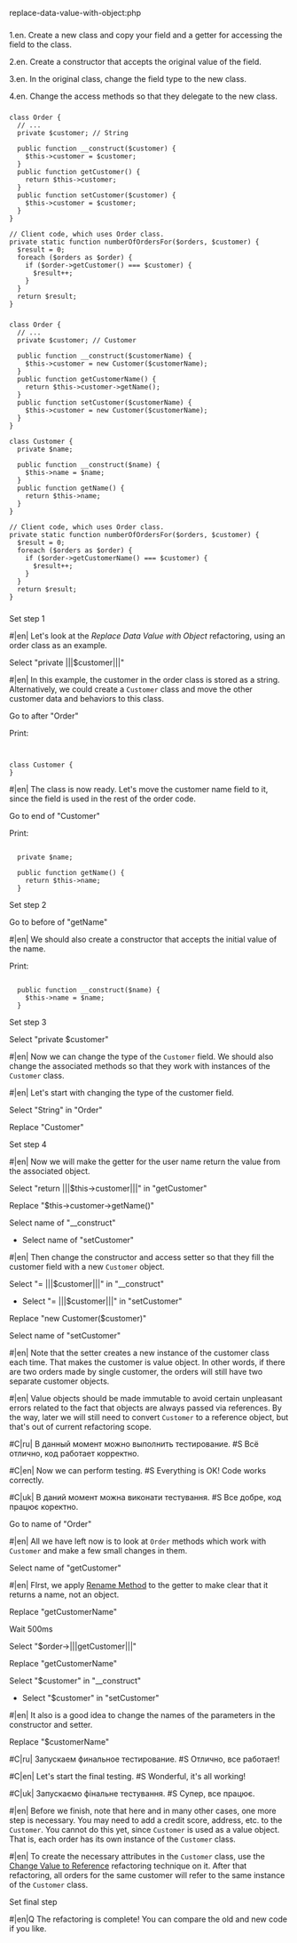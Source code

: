 replace-data-value-with-object:php

###

1.en. Create a new class and copy your field and a getter for accessing the field to the class.

2.en. Create a constructor that accepts the original value of the field.

3.en. In the original class, change the field type to the new class.

4.en. Change the access methods so that they delegate to the new class.



###

```
class Order {
  // ...
  private $customer; // String

  public function __construct($customer) {
    $this->customer = $customer;
  }
  public function getCustomer() {
    return $this->customer;
  }
  public function setCustomer($customer) {
    $this->customer = $customer;
  }
}

// Client code, which uses Order class.
private static function numberOfOrdersFor($orders, $customer) {
  $result = 0;
  foreach ($orders as $order) {
    if ($order->getCustomer() === $customer) {
      $result++;
    }
  }
  return $result;
}
```

###

```
class Order {
  // ...
  private $customer; // Customer

  public function __construct($customerName) {
    $this->customer = new Customer($customerName);
  }
  public function getCustomerName() {
    return $this->customer->getName();
  }
  public function setCustomer($customerName) {
    $this->customer = new Customer($customerName);
  }
}

class Customer {
  private $name;

  public function __construct($name) {
    $this->name = $name;
  }
  public function getName() {
    return $this->name;
  }
}

// Client code, which uses Order class.
private static function numberOfOrdersFor($orders, $customer) {
  $result = 0;
  foreach ($orders as $order) {
    if ($order->getCustomerName() === $customer) {
      $result++;
    }
  }
  return $result;
}
```

###

Set step 1

#|en| Let's look at the <i>Replace Data Value with Object</i> refactoring, using an order class as an example.

Select "private |||$customer|||"

#|en| In this example, the customer in the order class is stored as a string. Alternatively, we could create a <code>Customer</code> class and move the other customer data and behaviors to this class.

Go to after "Order"

Print:
```


class Customer {
}
```

#|en| The class is now ready. Let's move the customer name field to it, since the field is used in the rest of the order code.

Go to end of "Customer"

Print:
```

  private $name;

  public function getName() {
    return $this->name;
  }
```

Set step 2

Go to before of "getName"

#|en| We should also create a constructor that accepts the initial value of the name.

Print:
```

  public function __construct($name) {
    $this->name = $name;
  }
```

Set step 3

Select "private $customer"

#|en| Now we can change the type of the <code>Customer</code> field. We should also change the associated methods so that they work with instances of the <code>Customer</code> class.

#|en| Let's start with changing the type of the customer field.

Select "String" in "Order"

Replace "Customer"

Set step 4

#|en| Now we will make the getter for the user name return the value from the associated object.

Select "return |||$this->customer|||" in "getCustomer"

Replace "$this->customer->getName()"

Select name of "__construct"
+ Select name of "setCustomer"

#|en| Then change the constructor and access setter so that they fill the customer field with a new <code>Customer</code> object.

Select "= |||$customer|||" in "__construct"
+ Select "= |||$customer|||" in "setCustomer"

Replace "new Customer($customer)"

Select name of "setCustomer"

#|en| Note that the setter creates a new instance of the customer class each time. That makes the customer is value object. In other words, if there are two orders made by single customer, the orders will still have two separate customer objects.

#|en| Value objects should be made immutable to avoid certain unpleasant errors related to the fact that objects are always passed via references. By the way, later we will still need to convert <code>Customer</code> to a reference object, but that's out of current refactoring scope.

#C|ru| В данный момент можно выполнить тестирование.
#S Всё отлично, код работает корректно.

#C|en| Now we can perform testing.
#S Everything is OK! Code works correctly.

#C|uk| В даний момент можна виконати тестування.
#S Все добре, код працює коректно.

Go to name of "Order"

#|en| All we have left now is to look at <code>Order</code> methods which work with <code>Customer</code> and make a few small changes in them.

Select name of "getCustomer"

#|en| FIrst, we apply <a href="/rename-method">Rename Method</a> to the getter to make clear that it returns a name, not an object.

Replace "getCustomerName"

Wait 500ms

Select "$order->|||getCustomer|||"

Replace "getCustomerName"

Select "$customer" in "__construct"
+ Select "$customer" in "setCustomer"

#|en| It also is a good idea to change the names of the parameters in the constructor and setter.

Replace "$customerName"

#C|ru| Запускаем финальное тестирование.
#S Отлично, все работает!

#C|en| Let's start the final testing.
#S Wonderful, it's all working!

#C|uk| Запускаємо фінальне тестування.
#S Супер, все працює.

#|en| Before we finish, note that here and in many other cases, one more step is necessary. You may need to add a credit score, address, etc. to the <code>Customer</code>. You cannot do this yet, since <code>Customer</code> is used as a value object. That is, each order has its own instance of the <code>Customer</code> class.

#|en| To create the necessary attributes in the <code>Customer</code> class, use the <a href="/change-value-to-reference">Change Value to Reference</a> refactoring technique on it. After that refactoring, all orders for the same customer will refer to the same instance of the <code>Customer</code> class.

Set final step

#|en|Q The refactoring is complete! You can compare the old and new code if you like.
